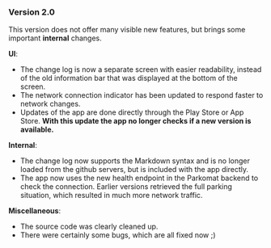 ### Version 2.0
This version does not offer many visible new features, but brings some important **internal** changes.

**UI**:
* The change log is now a separate screen with easier readability, instead of the old information bar that was displayed at the bottom of the screen.
* The network connection indicator has been updated to respond faster to network changes.
* Updates of the app are done directly through the Play Store or App Store.
  **With this update the app no longer checks if a new version is available.**

**Internal**: 
* The change log now supports the Markdown syntax and is no longer loaded from the github servers, but is included with the app directly.
* The app now uses the new health endpoint in the Parkomat backend to check the connection.
  Earlier versions retrieved the full parking situation, which resulted in much more network traffic.

**Miscellaneous**:
* The source code was clearly cleaned up.
* There were certainly some bugs, which are all fixed now ;) 
